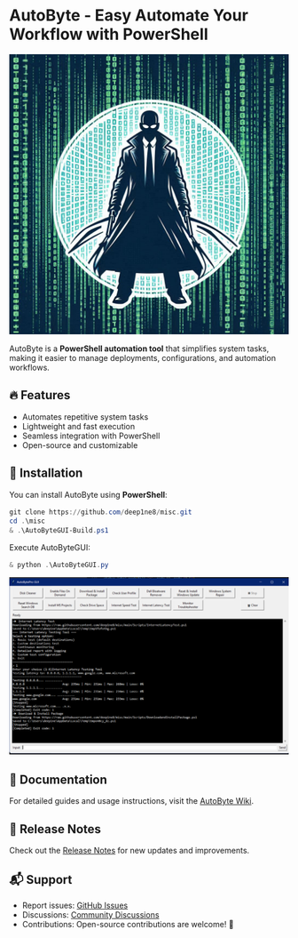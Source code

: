 # AutoByte - Easy Automate Your Workflow with PowerShell

![AutoByte](https://github.com/deep1ne8/misc/blob/main/AutoByte_Main.png)

AutoByte is a **PowerShell automation tool** that simplifies system tasks, making it easier to manage deployments, configurations, and automation workflows.

## 🔥 Features
- Automates repetitive system tasks
- Lightweight and fast execution
- Seamless integration with PowerShell
- Open-source and customizable

## 🚀 Installation
You can install AutoByte using **PowerShell**:
```powershell
git clone https://github.com/deep1ne8/misc.git
cd .\misc
& .\AutoByteGUI-Build.ps1
```

Execute AutoByteGUI:
```powershell
& python .\AutoByteGUI.py
```

![AutoByteGUI](https://github.com/deep1ne8/misc/blob/main/AutoByteGUI.png)

## 📖 Documentation
For detailed guides and usage instructions, visit the [AutoByte Wiki](https://github.com/deep1ne8/misc/wiki).

## 📜 Release Notes
Check out the [Release Notes](https://github.com/deep1ne8/misc/releases) for new updates and improvements.

## 📬 Support
- Report issues: [GitHub Issues](https://github.com/deep1ne8/misc/issues)
- Discussions: [Community Discussions](https://github.com/deep1ne8/misc/discussions)
- Contributions: Open-source contributions are welcome! 🎉

[autoByteImage]: https://github.com/deep1ne8/misc/blob/main/AutoByte_Main.png
